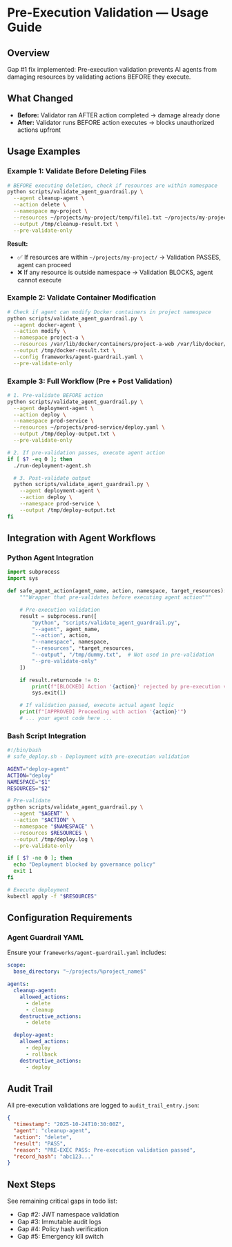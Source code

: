 # Pre-Execution Validation — Usage Guide

## Overview
Gap #1 fix implemented: Pre-execution validation prevents AI agents from damaging resources by validating actions BEFORE they execute.

## What Changed
- **Before:** Validator ran AFTER action completed → damage already done
- **After:** Validator runs BEFORE action executes → blocks unauthorized actions upfront

## Usage Examples

### Example 1: Validate Before Deleting Files
```bash
# BEFORE executing deletion, check if resources are within namespace
python scripts/validate_agent_guardrail.py \
  --agent cleanup-agent \
  --action delete \
  --namespace my-project \
  --resources ~/projects/my-project/temp/file1.txt ~/projects/my-project/logs/old.log \
  --output /tmp/cleanup-result.txt \
  --pre-validate-only
```

**Result:**
- ✅ If resources are within `~/projects/my-project/` → Validation PASSES, agent can proceed
- ❌ If any resource is outside namespace → Validation BLOCKS, agent cannot execute

### Example 2: Validate Container Modification
```bash
# Check if agent can modify Docker containers in project namespace
python scripts/validate_agent_guardrail.py \
  --agent docker-agent \
  --action modify \
  --namespace project-a \
  --resources /var/lib/docker/containers/project-a-web /var/lib/docker/containers/project-a-db \
  --output /tmp/docker-result.txt \
  --config frameworks/agent-guardrail.yaml \
  --pre-validate-only
```

### Example 3: Full Workflow (Pre + Post Validation)
```bash
# 1. Pre-validate BEFORE action
python scripts/validate_agent_guardrail.py \
  --agent deployment-agent \
  --action deploy \
  --namespace prod-service \
  --resources ~/projects/prod-service/deploy.yaml \
  --output /tmp/deploy-output.txt \
  --pre-validate-only

# 2. If pre-validation passes, execute agent action
if [ $? -eq 0 ]; then
  ./run-deployment-agent.sh

  # 3. Post-validate output
  python scripts/validate_agent_guardrail.py \
    --agent deployment-agent \
    --action deploy \
    --namespace prod-service \
    --output /tmp/deploy-output.txt
fi
```

## Integration with Agent Workflows

### Python Agent Integration
```python
import subprocess
import sys

def safe_agent_action(agent_name, action, namespace, target_resources):
    """Wrapper that pre-validates before executing agent action"""

    # Pre-execution validation
    result = subprocess.run([
        "python", "scripts/validate_agent_guardrail.py",
        "--agent", agent_name,
        "--action", action,
        "--namespace", namespace,
        "--resources", *target_resources,
        "--output", "/tmp/dummy.txt",  # Not used in pre-validation
        "--pre-validate-only"
    ])

    if result.returncode != 0:
        print(f"[BLOCKED] Action '{action}' rejected by pre-execution validation")
        sys.exit(1)

    # If validation passed, execute actual agent logic
    print(f"[APPROVED] Proceeding with action '{action}'")
    # ... your agent code here ...
```

### Bash Script Integration
```bash
#!/bin/bash
# safe_deploy.sh - Deployment with pre-execution validation

AGENT="deploy-agent"
ACTION="deploy"
NAMESPACE="$1"
RESOURCES="$2"

# Pre-validate
python scripts/validate_agent_guardrail.py \
  --agent "$AGENT" \
  --action "$ACTION" \
  --namespace "$NAMESPACE" \
  --resources $RESOURCES \
  --output /tmp/deploy.log \
  --pre-validate-only

if [ $? -ne 0 ]; then
  echo "Deployment blocked by governance policy"
  exit 1
fi

# Execute deployment
kubectl apply -f "$RESOURCES"
```

## Configuration Requirements

### Agent Guardrail YAML
Ensure your `frameworks/agent-guardrail.yaml` includes:
```yaml
scope:
  base_directory: "~/projects/%project_name$"

agents:
  cleanup-agent:
    allowed_actions:
      - delete
      - cleanup
    destructive_actions:
      - delete

  deploy-agent:
    allowed_actions:
      - deploy
      - rollback
    destructive_actions:
      - deploy
```

## Audit Trail
All pre-execution validations are logged to `audit_trail_entry.json`:
```json
{
  "timestamp": "2025-10-24T10:30:00Z",
  "agent": "cleanup-agent",
  "action": "delete",
  "result": "PASS",
  "reason": "PRE-EXEC PASS: Pre-execution validation passed",
  "record_hash": "abc123..."
}
```

## Next Steps
See remaining critical gaps in todo list:
- Gap #2: JWT namespace validation
- Gap #3: Immutable audit logs
- Gap #4: Policy hash verification
- Gap #5: Emergency kill switch
